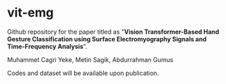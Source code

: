 # vit-emg 

Github repository for the paper titled as "**Vision Transformer-Based Hand Gesture Classification using Surface Electromyography Signals and Time-Frequency Analysis**". 

Muhammet Cagri Yeke, Metin Sagik, Abdurrahman Gumus

Codes and dataset will be available upon publication.
